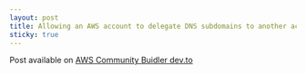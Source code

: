 ```yaml
---
layout: post
title: Allowing an AWS account to delegate DNS subdomains to another account in two simple CDK stacks
sticky: true
---
```


Post available on [AWS Community Buidler dev.to](https://dev.to/aws-builders/allowing-an-aws-account-to-delegate-dns-subdomains-to-another-account-in-two-simple-cdk-stacks-1pcm)

